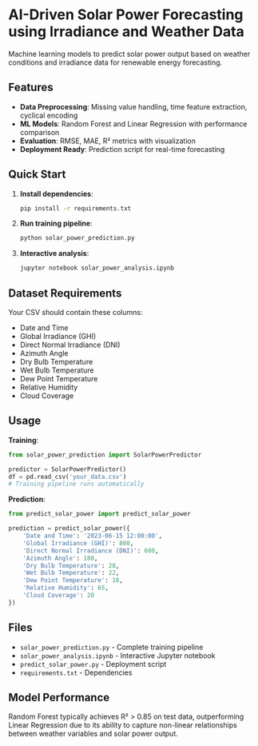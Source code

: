 # AI-Driven Solar Power Forecasting using Irradiance and Weather Data

Machine learning models to predict solar power output based on weather conditions and irradiance data for renewable energy forecasting.

## Features

- **Data Preprocessing**: Missing value handling, time feature extraction, cyclical encoding
- **ML Models**: Random Forest and Linear Regression with performance comparison
- **Evaluation**: RMSE, MAE, R² metrics with visualization
- **Deployment Ready**: Prediction script for real-time forecasting

## Quick Start

1. **Install dependencies**:
   ```bash
   pip install -r requirements.txt
   ```

2. **Run training pipeline**:
   ```bash
   python solar_power_prediction.py
   ```

3. **Interactive analysis**:
   ```bash
   jupyter notebook solar_power_analysis.ipynb
   ```

## Dataset Requirements

Your CSV should contain these columns:
- Date and Time
- Global Irradiance (GHI)
- Direct Normal Irradiance (DNI)
- Azimuth Angle
- Dry Bulb Temperature
- Wet Bulb Temperature
- Dew Point Temperature
- Relative Humidity
- Cloud Coverage

## Usage

**Training**:
```python
from solar_power_prediction import SolarPowerPredictor

predictor = SolarPowerPredictor()
df = pd.read_csv('your_data.csv')
# Training pipeline runs automatically
```

**Prediction**:
```python
from predict_solar_power import predict_solar_power

prediction = predict_solar_power({
    'Date and Time': '2023-06-15 12:00:00',
    'Global Irradiance (GHI)': 800,
    'Direct Normal Irradiance (DNI)': 600,
    'Azimuth Angle': 180,
    'Dry Bulb Temperature': 28,
    'Wet Bulb Temperature': 22,
    'Dew Point Temperature': 18,
    'Relative Humidity': 65,
    'Cloud Coverage': 20
})
```

## Files

- `solar_power_prediction.py` - Complete training pipeline
- `solar_power_analysis.ipynb` - Interactive Jupyter notebook
- `predict_solar_power.py` - Deployment script
- `requirements.txt` - Dependencies

## Model Performance

Random Forest typically achieves R² > 0.85 on test data, outperforming Linear Regression due to its ability to capture non-linear relationships between weather variables and solar power output.